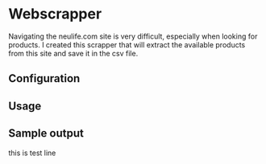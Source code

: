 # Webscrapper
Navigating the neulife.com site is very difficult, especially when looking for products. 
I created this scrapper that will extract the available products from this site and save it in the csv file.

## Configuration

## Usage

## Sample output

this is test line